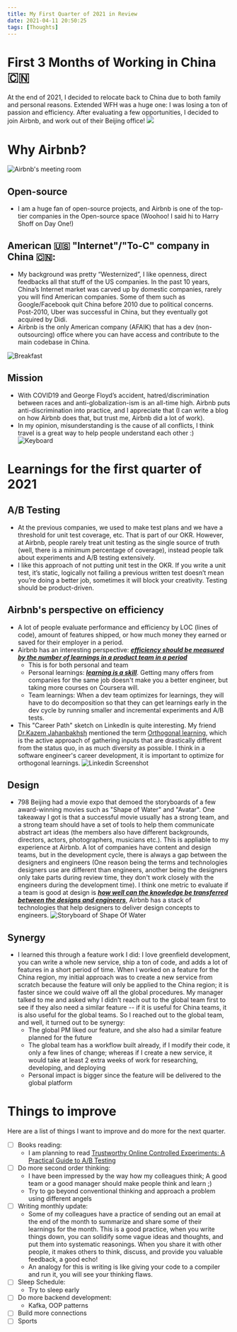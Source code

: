 ```yaml
---
title: My First Quarter of 2021 in Review
date: 2021-04-11 20:50:25
tags: [Thoughts]
---
```


# First 3 Months of Working in China 🇨🇳
At the end of 2021, I decided to relocate back to China due to both family and personal reasons. Extended WFH was a huge one: I was losing a ton of passion and efficiency. After evaluating a few opportunities, I decided to join Airbnb, and work out of their Beijing office!
![](AirbnbBeijing.jpg)

<!--truncate-->

# Why Airbnb?
![Airbnb's meeting room](AirbnbBeijing2.jpg)

## Open-source
- I am a huge fan of open-source projects, and Airbnb is one of the top-tier companies in the Open-source space (Woohoo! I said hi to Harry Shoff on Day One!)

## American 🇺🇸 "Internet"/"To-C" company in China 🇨🇳:
- My background was pretty “Westernized”, I like openness, direct feedbacks all that stuff of the US companies. In the past 10 years, China’s Internet market was carved up by domestic companies, rarely you will find American companies. Some of them such as Google/Facebook quit China before 2010 due to political concerns. Post-2010, Uber was successful in China, but they eventually got acquired by Didi.
- Airbnb is the only American company (AFAIK) that has a dev (non-outsourcing) office where you can have access and contribute to the main codebase in China.

![Breakfast](Beijing2.jpg)

## Mission
- With COVID19 and George Floyd’s accident, hatred/discrimination between races and anti-globalization-ism is an all-time high. Airbnb puts anti-discrimination into practice, and I appreciate that (I can write a blog on how Airbnb does that, but trust me, Airbnb did a lot of work).
- In my opinion, misunderstanding is the cause of all conflicts, I think travel is a great way to help people understand each other :)
![Keyboard](Keyboard.jpg)

# Learnings for the first quarter of 2021

## A/B Testing
- At the previous companies, we used to make test plans and we have a threshold for unit test coverage, etc. That is part of our OKR. However, at Airbnb, people rarely treat unit testing as the single source of truth (well, there is a minimum percentage of coverage), instead people talk about experiments and A/B testing extensively.
- I like this approach of not putting unit test in the OKR. If you write a unit test, it’s static, logically not failing a previous written test doesn’t mean you’re doing a better job, sometimes it will block your creativity. Testing should be product-driven.

## Airbnb's perspective on efficiency
- A lot of people evaluate performance and efficiency by LOC (lines of code), amount of features shipped, or how much money they earned or saved for their employer in a period.
- Airbnb has an interesting perspective: <u>**_efficiency should be measured by the number of learnings in a product team in a period_**</u>
    - This is for both personal and team
    - Personal learnings: <u>**_learning is a skill_**</u>. Getting many offers from companies for the same job doesn't make you a better engineer, but taking more courses on Coursera will.
    - Team learnings: When a dev team optimizes for learnings, they will have to do decomposition so that they can get learnings early in the dev cycle by running smaller and incremental experiments and A/B tests.
- This "Career Path" sketch on LinkedIn is quite interesting. My friend [Dr.Kazem Jahanbakhsh](http://www.kazemjahanbakhsh.com/) mentioned the term [Orthogonal learning](https://medium.com/@tak_lo/orthogonal-learning-eca7667ea27a), which is the active approach of gathering inputs that are drastically different from the status quo, in as much diversity as possible. I think in a software engineer's career development, it is important to optimize for orthogonal learnings.
![Linkedin Screenshot](CareerPath.jpg)

## Design
- 798 Beijing had a movie expo that demoed the storyboards of a few award-winning movies such as "Shape of Water" and "Avatar". One takeaway I got is that a successful movie usually has a strong team, and a strong team should have a set of tools to help them communicate abstract art ideas (the members also have different backgrounds, directors, actors, photographers, musicians etc.). This is appliable to my experience at Airbnb. A lot of companies have content and design teams, but in the development cycle, there is always a gap between the designers and engineers (One reason being the terms and technologies designers use are different than engineers, another being the designers only take parts during review time, they don't work closely with the engineers during the development time). I think one metric to evaluate if a team is good at design is <u>**_how well can the knowledge be transferred between the designs and engineers_**</u>, Airbnb has a stack of technologies that help designers to deliver design concepts to engineers.
![Storyboard of Shape Of Water](Storyboard.jpg)

## Synergy
- I learned this through a feature work I did: I love greenfield development, you can write a whole new service, ship a ton of code, and adds a lot of features in a short period of time. When I worked on a feature for the China region, my initial approach was to create a new service from scratch because the feature will only be applied to the China region; it is faster since we could waive off all the global procedures. My manager talked to me and asked why I didn't reach out to the global team first to see if they also need a similar feature -- if it is useful for China teams, it is also useful for the global teams. So I reached out to the global team, and well, it turned out to be synergy:
    - The global PM liked our feature, and she also had a similar feature planned for the future
    - The global team has a workflow built already, if I modify their code, it only a few lines of change; whereas if I create a new service, it would take at least 2 extra weeks of work for researching, developing, and deploying
    - Personal impact is bigger since the feature will be delivered to the global platform

# Things to improve
Here are a list of things I want to improve and do more for the next quarter.
- [ ] Books reading:
    - I am planning to read [Trustworthy Online Controlled Experiments: A Practical Guide to A/B Testing](https://www.amazon.ca/Trustworthy-Online-Controlled-Experiments-Practical/dp/1108724264/ref=sr_1_1?dchild=1&keywords=ab+testing&qid=1619413246&sr=8-1)
- [ ] Do more second order thinking:
    - I have been impressed by the way how my colleagues think; A good team or a good manager should make people think and learn ;)
    - Try to go beyond conventional thinking and approach a problem using different angels
- [ ] Writing monthly update:
    - Some of my colleagues have a practice of sending out an email at the end of the month to summarize and share some of their learnings for the month. This is a good practice, when you write things down, you can solidify some vague ideas and thoughts, and put them into systematic reasonings. When you share it with other people, it makes others to think, discuss, and provide you valuable feedback, a good echo!
    - An analogy for this is writing is like giving your code to a compiler and run it, you will see your thinking flaws.
- [ ] Sleep Schedule:
    - Try to sleep early
- [ ] Do more backend development:
    - Kafka, OOP patterns
- [ ] Build more connections
- [ ] Sports